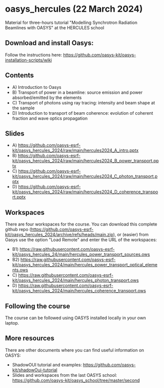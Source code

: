 # oasys_hercules (22 March 2024)
Material for three-hours tutorial "Modelling Synchrotron Radiation Beamlines with OASYS" at the HERCULES school

## Download and install Oasys:
Follow the instructions here: https://github.com/oasys-kit/oasys-installation-scripts/wiki

## Contents

- A) Introduction to Oasys
- B) Transport of power in a beamline: source emission and power absorbed/emitted by the elements
- C) Transport of photons using ray tracing: intensity and beam shape at the sample
- D) Introduction to transport of beam coherence: evolution of coherent fraction and wave optics propagation


## Slides

- A) https://github.com/oasys-esrf-kit/oasys_hercules_2024/raw/main/hercules2024_A_intro.pptx
- B) https://github.com/oasys-esrf-kit/oasys_hercules_2024/raw/main/hercules2024_B_power_transport.pptx
- C) https://github.com/oasys-esrf-kit/oasys_hercules_2024/raw/main/hercules2024_C_photon_transport.pptx
- D) https://github.com/oasys-esrf-kit/oasys_hercules_2024/raw/main/hercules2024_D_coherence_transport.pptx

## Workspaces

There are four workspaces for the course. You can download this complete github repo (https://github.com/oasys-esrf-kit/oasys_hercules_2024/archive/refs/heads/main.zip), or (easier) from Oasys use the option "Load Remote" and enter the URL of the workspaces: 

- B1) https://raw.githubusercontent.com/oasys-esrf-kit/oasys_hercules_24/main/hercules_power_transport_sources.ows
- B2) https://raw.githubusercontent.com/oasys-esrf-kit/oasys_hercules_2024/main/hercules_power_transport_optical_elements.ows
- C) https://raw.githubusercontent.com/oasys-esrf-kit/oasys_hercules_2024/main/hercules_photon_transport.ows
- D) https://raw.githubusercontent.com/oasys-esrf-kit/oasys_hercules_2024/main/hercules_coherence_transport.ows

## Following the course

The course can be followed using OASYS installed locally in your own laptop.

## More resources

There are other documents where you can find useful information on OASYS:

- ShadowOUI tutorial and examples: https://github.com/oasys-kit/shadowOui-tutorial
- Slides and workspaces from the last OASYS school: https://github.com/oasys-kit/oasys_school/tree/master/second
